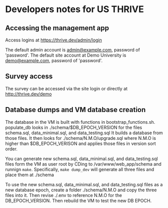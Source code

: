 # Developers notes for US THRIVE

## Accessing the management app

Access logins at https://thrive.dev/admin/login

The default admin account is admin@example.com, password of 'password'.
The default site account at Demo University is demo@example.com, password of 'password'.


## Survey access

The survey can be accessed via the site login or directly at http://thrive.dev/demo


## Database dumps and VM database creation

The database in the VM is built with functions in bootstrap_functions.sh.  populate_db looks in ./schema/$DB_EPOCH_VERSION for the files schema.sql, data_minimal.sql, and data_testing.sql  It builds a database from those files. It then looks for ./schema/N.M.O/upgrade.sql where N.M.O is higher than $DB_EPOCH_VERISON and applies those files in version sort order.

You can generate new schema.sql, data_minimal.sql, and data_testing.sql files form the VM as user root by CDing to /var/www/web_app/schema and runnign `make`.  Specifically, `make dump_dev` will generate all three files and place them at ./schema

To use the new schema.sql, data_minimal.sql, and data_testing.sql files as a new database epoch, create a folder ./schema/N.M.O and copy the three files into it. Then revise ./.env to reference N.M.O for the DB_EPOCH_VERSION. Then rebuild the VM to test the new DB EPOCH.

